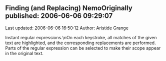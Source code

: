 ## Finding (and Replacing) NemoOriginally published: 2006-06-06 09:29:07 
Last updated: 2006-06-06 16:50:12 
Author: Aristide Grange 
 
Instant regular expressions.\nOn each keystroke, all matches of the given text are highlighted, and the corresponding replacements are performed. Parts of the regular expression can be selected to make their scope appear in the original text.